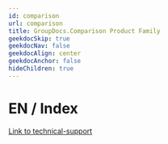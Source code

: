 ```yaml
---
id: comparison
url: comparison
title: GroupDocs.Comparison Product Family
geekdocSkip: true
geekdocNav: false
geekdocAlign: center
geekdocAnchor: false
hideChildren: true
---
```


# EN / Index

<a href='{{< ref "technical-support" >}}'>Link to technical-support</a>